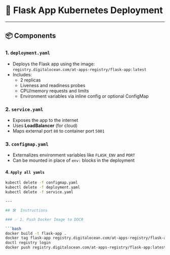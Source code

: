 # 🚀 Flask App Kubernetes Deployment

---

## 📦 Components

### 1. `deployment.yaml`

- Deploys the Flask app using the image:  
  `registry.digitalocean.com/at-apps-registry/flask-app:latest`
- Includes:
  - 2 replicas
  - Liveness and readiness probes
  - CPU/memory requests and limits
  - Environment variables via inline config or optional ConfigMap

### 2. `service.yaml`

- Exposes the app to the internet
- Uses **LoadBalancer** (for cloud) 
- Maps external port `80` to container port `5001`


### 3. `configmap.yaml` 

- Externalizes environment variables like `FLASK_ENV` and `PORT`
- Can be mounted in place of `env:` blocks in the deployment

#### 4. `Apply all yamls`

```bash
kubectl delete -f configmap.yaml
kubectl delete -f deployment.yaml
kubectl delete -f service.yaml

---

## 🛠️  Instructions

### ✅ 1. Push Docker Image to DOCR

```bash
docker build -t flask-app .
docker tag flask-app registry.digitalocean.com/at-apps-registry/flask-app:latest
doctl registry login
docker push registry.digitalocean.com/at-apps-registry/flask-app:latest

